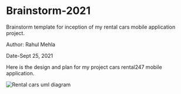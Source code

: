 # Brainstorm-2021
Brainstorm template for inception of my rental cars mobile application project.

Author: Rahul Mehla

Date-Sept 25, 2021

Here is the design and plan for my project cars rental247 mobile application.

![Rental cars uml diagram](https://user-images.githubusercontent.com/25864801/134763152-bcb60b73-49ae-4e41-8095-897f31fea596.jpeg)


